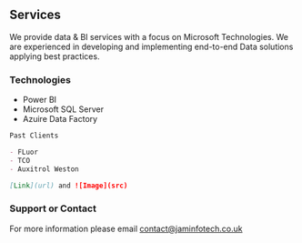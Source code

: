 ## Services

We provide data & BI services with a focus on Microsoft Technologies. We are experienced in developing and implementing end-to-end Data solutions applying best practices. 

### Technologies
- Power BI
- Microsoft SQL Server
- Azuire Data Factory

```markdown
Past Clients

- FLuor
- TCO
- Auxitrol Weston

[Link](url) and ![Image](src)
```

### Support or Contact

For more information please email [contact@jaminfotech.co.uk](mailto:contact@jaminfotech.co.uk)
